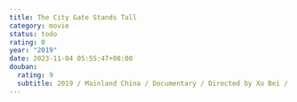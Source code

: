 ```yaml
---
title: The City Gate Stands Tall
category: movie
status: todo
rating: 0
year: "2019"
date: 2023-11-04 05:55:47+08:00
douban:
  rating: 9
  subtitle: 2019 / Mainland China / Documentary / Directed by Xu Bei / Featuring Su Yang
---
```



